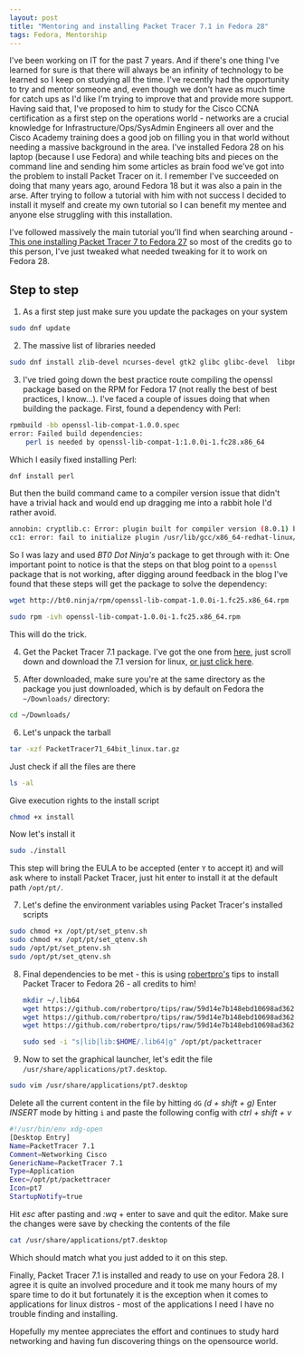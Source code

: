 ```yaml
---
layout: post
title: "Mentoring and installing Packet Tracer 7.1 in Fedora 28"
tags: Fedora, Mentorship
---
```


I've been working on IT for the past 7 years. And if there's one thing I've learned for sure is that there will always be an infinity of technology to be learned so I keep on studying all the time. I've recently had the opportunity to try and mentor someone and, even though we don't have as much time for catch ups as I'd like I'm trying to improve that and provide more support. Having said that, I've proposed to him to study for the Cisco CCNA certification as a first step on the operations world - networks are a crucial knowledge for Infrastructure/Ops/SysAdmin Engineers all over and the Cisco Academy training does a good job on filling you in that world without needing a massive background in the area.
I've installed Fedora 28 on his laptop (because I use Fedora) and while teaching bits and pieces on the command line and sending him some articles as brain food we've got into the problem to install Packet Tracer on it. I remember I've succeeded on doing that many years ago, around Fedora 18 but it was also a pain in the arse.
After trying to follow a tutorial with him with not success I decided to install it myself and create my own tutorial so I can benefit my mentee and anyone else struggling with this installation.


I've followed massively the main tutorial you'll find when searching around - [This one installing Packet Tracer 7 to Fedora 27](http://www.bt0.ninja/cisco-packettracer-7-1-on-fedora-27/) so most of the credits go to this person, I've just tweaked what needed tweaking for it to work on Fedora 28.

Step to step
-------

1. As a first step just make sure you update the packages on your system
```bash
sudo dnf update
```

2. The massive list of libraries needed
```bash
sudo dnf install zlib-devel ncurses-devel gtk2 glibc glibc-devel  libpng12 libstdc++ libX11-devel libXrender libXrandr libusb  libXtst nss qt qtwebkit qt5-qtmultimedia qt5-qtwebkit
```

3. I've tried going down the best practice route compiling the openssl package based on the RPM for Fedora 17 (not really the best of best practices, I know...). I've faced a couple of issues doing that when building the package. First, found a dependency with Perl:
```bash
rpmbuild -bb openssl-lib-compat-1.0.0.spec
error: Failed build dependencies:
	perl is needed by openssl-lib-compat-1:1.0.0i-1.fc28.x86_64
```
  Which I easily fixed installing Perl:
  ```bash
  dnf install perl
  ```
  But then the build command came to a compiler version issue that didn't have a trivial hack and would end up dragging me into a rabbit hole I'd rather avoid.
  ```bash
  annobin: cryptlib.c: Error: plugin built for compiler version (8.0.1) but run with compiler version (8.1.1)
  cc1: error: fail to initialize plugin /usr/lib/gcc/x86_64-redhat-linux/8/plugin/annobin.so
  ```
  So I was lazy and used _BT0 Dot Ninja's_ package to get through with it:
  One important point to notice is that the steps on that blog point to a `openssl` package that is not working, after digging around feedback in the blog I've found that these steps will get the package to solve the dependency:
  ```bash
  wget http://bt0.ninja/rpm/openssl-lib-compat-1.0.0i-1.fc25.x86_64.rpm

  sudo rpm -ivh openssl-lib-compat-1.0.0i-1.fc25.x86_64.rpm
  ```
  This will do the trick.

4. Get the Packet Tracer 7.1 package. I've got the one from [here](https://www.itechtics.com/download-cisco-packet-tracer-7-1-free-direct-download-links/), just scroll down and download the 7.1 version for linux, [or just click here](https://www.itechtics.com/?dl_id=24).

5. After downloaded, make sure you're at the same directory as the package you just downloaded, which is by default on Fedora the `~/Downloads/` directory:
```bash
cd ~/Downloads/
```

6. Let's unpack the tarball
```bash
tar -xzf PacketTracer71_64bit_linux.tar.gz
```
Just check if all the files are there
```bash
ls -al
```
Give execution rights to the install script
```bash
chmod +x install
```
Now let's install it
```bash
sudo ./install
```
This step will bring the EULA to be accepted (enter `Y` to accept it) and will ask where to install Packet Tracer, just hit enter to install it at the default path `/opt/pt/`.

7. Let's define the environment variables using Packet Tracer's installed scripts
```bash
sudo chmod +x /opt/pt/set_ptenv.sh
sudo chmod +x /opt/pt/set_qtenv.sh
sudo /opt/pt/set_ptenv.sh
sudo /opt/pt/set_qtenv.sh
```
8. Final dependencies to be met - this is using [robertpro's](https://github.com/robertpro/) tips to install Packet Tracer to Fedora 26 - all credits to him!
    ```bash
    mkdir ~/.lib64
    wget https://github.com/robertpro/tips/raw/59d14e7b148ebd10698ad3621b4c8a0bad38844b/packet_tracer_fedora26/libicudata.so.52 -O ~/.lib64/libicudata.so.52
    wget https://github.com/robertpro/tips/raw/59d14e7b148ebd10698ad3621b4c8a0bad38844b/packet_tracer_fedora26/libicui18n.so.52 -O ~/.lib64/libicui18n.so.52
    wget https://github.com/robertpro/tips/raw/59d14e7b148ebd10698ad3621b4c8a0bad38844b/packet_tracer_fedora26/libicuuc.so.52 -O ~/.lib64/libicuuc.so.52

    sudo sed -i "s|lib|lib:$HOME/.lib64|g" /opt/pt/packettracer
    ```

9. Now to set the graphical launcher, let's edit the file `/usr/share/applications/pt7.desktop`.
```bash
sudo vim /usr/share/applications/pt7.desktop
```
Delete all the current content in the file by hitting `dG` _(d + shift + g)_
Enter _INSERT_ mode by hitting `i` and paste the following config with _ctrl + shift + v_
```bash
#!/usr/bin/env xdg-open
[Desktop Entry]
Name=PacketTracer 7.1
Comment=Networking Cisco
GenericName=PacketTracer 7.1
Type=Application
Exec=/opt/pt/packettracer
Icon=pt7
StartupNotify=true
```
Hit _esc_ after pasting and _:wq_ + enter to save and quit the editor.
Make sure the changes were save by checking the contents of the file
```bash
cat /usr/share/applications/pt7.desktop
```
Which should match what you just added to it on this step.

Finally, Packet Tracer 7.1 is installed and ready to use on your Fedora 28. I agree it is quite an involved procedure and it took me many hours of my spare time to do it but fortunately it is the exception when it comes to applications for linux distros - most of the applications I need I have no trouble finding and installing.

Hopefully my mentee appreciates the effort and continues to study hard networking and having fun discovering things on the opensource world.
